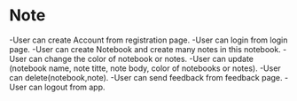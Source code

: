 # Note
-User can create Account from registration page.
-User can login from login page.
-User can create Notebook and create many notes in this notebook.
-User can change the color of notebook or notes.
-User can update (notebook name, note titte, note body, color of notebooks or notes).
-User can delete(notebook,note).
-User can send feedback from feedback page.
-User can logout from app.
